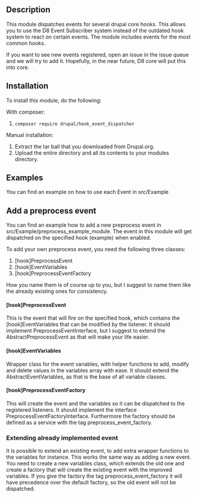 Description
-----------
This module dispatches events for several drupal core hooks. This allows you to
use the D8 Event Subscriber system instead of the outdated hook system to react
on certain events. The module includes events for the most common hooks.

If you want to see new events registered, open an issue in the issue queue and
we will try to add it. Hopefully, in the near future, D8 core will put this
into core.

Installation
------------
To install this module, do the following:

With composer:
1. ```composer require drupal/hook_event_dispatcher```

Manual installation:
1. Extract the tar ball that you downloaded from Drupal.org.
2. Upload the entire directory and all its contents to your modules directory.

Examples
--------
You can find an example on how to use each Event in src/Example

Add a preprocess event
----------------------
You can find an example how to add a new preprocess event in
src/Example/preprocess_example_module. The event in this module will get
dispatched on the specified hook (example) when enabled.

To add your own preprocess event, you need the following three classes:
1. [hook]PreprocessEvent
2. [hook]EventVariables
3. [hook]PreprocessEventFactory

How you name them is of course up to you, but I suggest to name them like
the already existing ones for consistency.

#### [hook]PreprocessEvent
This is the event that will fire on the specified hook, which contains the
[hook]EventVariables that can be modified by the listener. It should
implement PreprocessEventInterface, but I suggest to extend the
AbstractPreprocessEvent as that will make your life easier.

#### [hook]EventVariables
Wrapper class for the event variables, with helper functions to add, modify
and delete values in the variables array with ease. It should extend the
AbstractEventVariables, as that is the base of all variable classes.

#### [hook]PreprocessEventFactory
This will create the event and the variables so it can be dispatched to the
registered listeners. It should implement the interface
PreprocessEventFactoryInterface. Furthermore the factory should be defined as a
service with the tag preprocess_event_factory.

### Extending already implemented event
It is possible to extend an existing event, to add extra wrapper functions to
the variables for instance. This works the same way as adding a new event. You
need to create a new variables class, which extends the old one and create a
factory that will create the existing event with the improved variables. If you
give the factory the tag preprocess_event_factory it will have precedence over
the default factory, so the old event will not be dispatched.
